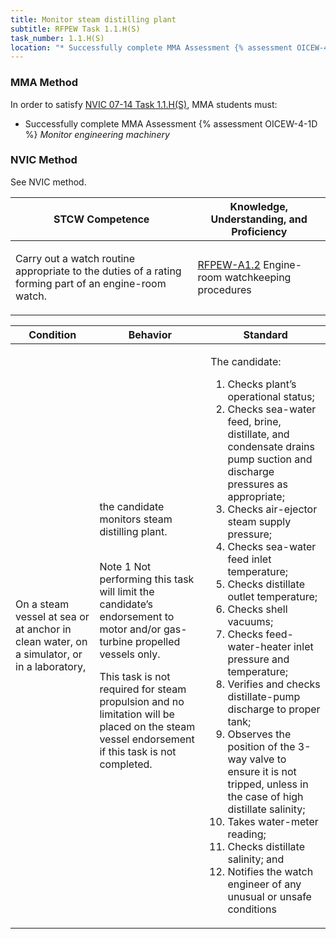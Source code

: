 ```yaml
---
title: Monitor steam distilling plant
subtitle: RFPEW Task 1.1.H(S) 
task_number: 1.1.H(S)
location: "* Successfully complete MMA Assessment {% assessment OICEW-4-1D %} *Monitor engineering machinery*" 
---
```



### MMA Method

In order to satisfy  [NVIC 07-14  Task  1.1.H(S)]({{site.baseurl}}/assets/images/nvic-07-14.pdf), MMA students must:

* Successfully complete MMA Assessment {% assessment OICEW-4-1D %} *Monitor engineering machinery*


### NVIC Method

<a onclick="togglevisibility('nvic_methods')" >See NVIC method.</a>

<div id='nvic_methods' class='hide'>

<table>
<thead>
<tr>
<th class='forty'> STCW Competence </th>
<th class='sixty'> Knowledge, Understanding, and Proficiency </th>
</tr>
</thead>




<tbody>
<tr><td markdown='1'>

Carry out a watch routine appropriate to the duties of a rating forming part of an engine-room watch.

</td><td markdown='1'>

[RFPEW-A1.2]({{site.baseurl}}/tables/34.html#RFPEW-A1.2) Engine-room watchkeeping procedures

</td></tr>


</tbody>
</table>


<table>
<thead>
<tr><th class='twenty'>  Condition </th><th class='twenty'> Behavior </th><th  class='sixty'>Standard </th></tr>
</thead>
<tbody >



<tr><td markdown='1'>

On a steam vessel at sea or at anchor in clean water, on a simulator, or in a laboratory,

</td><td markdown='1'>

the candidate monitors steam distilling plant.

<br>

<div class="tooltip">Note 1
<span class="tooltiptext">
Not performing this task will limit the candidate’s endorsement to motor and/or gas-turbine propelled vessels only.

This task is not required for steam propulsion and no limitation will be placed on the steam vessel endorsement if this task is not completed.
</span>
</div>


</td><td markdown='1'>

The candidate:

1. Checks plant’s operational status;
2. Checks sea-water feed, brine, distillate, and condensate drains pump suction and discharge pressures as appropriate;
3. Checks air-ejector steam supply pressure;
4. Checks sea-water feed inlet temperature;
5. Checks distillate outlet temperature;
6. Checks shell vacuums;
7. Checks feed-water-heater inlet pressure and temperature;
8. Verifies and checks distillate-pump discharge to proper tank;
9. Observes the position of the 3-way valve to ensure it is not tripped, unless in the case of high distillate salinity;
10. Takes water-meter reading;
11. Checks distillate salinity; and
12. Notifies the watch engineer of any unusual or unsafe conditions

</td></tr>
</tbody>
</table>
</div>
